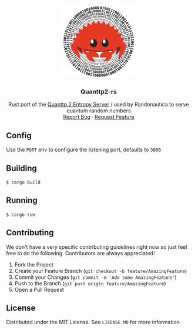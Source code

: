 
<div align="center">
<picture>
  <source media="(prefers-color-scheme: dark)" srcset="./rsc/dark.png">
  <img  width="200" height="200" alt="Text changing depending on mode. Light: 'So light!' Dark: 'So dark!'" src="./rsc/light.png">
</picture>
<h3 align="center">Quanttp2-rs</h3>

  <p align="center">
  Rust port of the <a href="https://github.com/TheRandonauts/quanttp2"> Quanttp 2 Entropy Server</a> / used by Randonautica to serve quantum random numbers
    <br />
    <a href="https://github.com/TheRandonauts/quanttp2-rs/issues">Report Bug</a>
    ·
    <a href="https://github.com/TheRandonauts/quanttp2-rs/issues">Request Feature</a>
  </p>
</div>

## Config
Use the `PORT` env to configure the listening port, defaults to `3000`

## Building
```
$ cargo build
```

## Running
```
$ cargo run
```



## Contributing

We don't have a very specific contributing guidelines right now so just feel free to do the following. Contributors are always appreciated!

1. Fork the Project
2. Create your Feature Branch (`git checkout -b feature/AmazingFeature`)
3. Commit your Changes (`git commit -m 'Add some AmazingFeature'`)
4. Push to the Branch (`git push origin feature/AmazingFeature`)
5. Open a Pull Request


<!-- LICENSE -->
## License

Distributed under the MIT License. See `LICENSE.MD` for more information.

